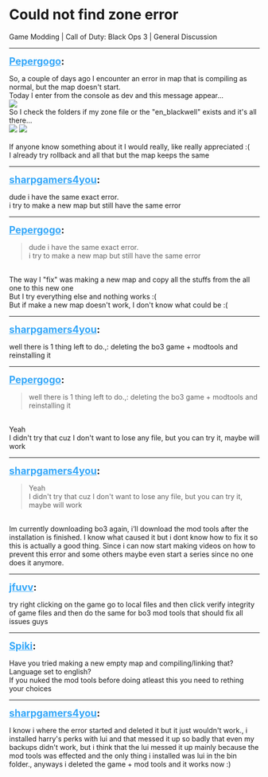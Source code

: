 # Could not find zone error
Game Modding | Call of Duty: Black Ops 3 | General Discussion

---
<strong style="font-size: 1.4em;"><span style="text-decoration: underline;text-decoration-color: #34a7f9;"><span style="color:#34a7f9;">Pepergogo</span></span>:</strong>

<p>So, a couple of days ago I encounter an error in map that is compiling as normal, but the map doesn&#39;t start.<br />Today I enter from the console as dev and this message appear...<br /><img style="max-width: 500px;" src="{{ '/wiki/threads/assets/a.74.jpg' | relative_url }}"><br />So I check the folders if my zone file or the &quot;en_blackwell&quot; exists and it&#39;s all there...<br /><img style="max-width: 500px;" src="{{ '/wiki/threads/assets/a.75.jpg' | relative_url }}"> <img style="max-width: 500px;" src="{{ '/wiki/threads/assets/a.76.jpg' | relative_url }}"><br /><br />If anyone know something about it I would really, like really appreciated :(<br />I already try rollback and all that but the map keeps the same</p>

---
<strong style="font-size: 1.4em;"><span style="text-decoration: underline;text-decoration-color: #34a7f9;"><span style="color:#34a7f9;">sharpgamers4you</span></span>:</strong>

<p>dude i have the same exact error.<br />i try to make a new map but still have the same error</p>

---
<strong style="font-size: 1.4em;"><span style="text-decoration: underline;text-decoration-color: #34a7f9;"><span style="color:#34a7f9;">Pepergogo</span></span>:</strong>

<p><blockquote>dude i have the same exact error.<br />i try to make a new map but still have the same error<br /></blockquote><br />The way I &quot;fix&quot; was making a new map and copy all the stuffs from the all one to this new one<br />But I try everything else and nothing works :(<br />But if make a new map doesn&#39;t work, I don&#39;t know what could be :(</p>

---
<strong style="font-size: 1.4em;"><span style="text-decoration: underline;text-decoration-color: #34a7f9;"><span style="color:#34a7f9;">sharpgamers4you</span></span>:</strong>

<p>well there is 1 thing left to do.,: deleting the bo3 game + modtools and reinstalling it</p>

---
<strong style="font-size: 1.4em;"><span style="text-decoration: underline;text-decoration-color: #34a7f9;"><span style="color:#34a7f9;">Pepergogo</span></span>:</strong>

<p><blockquote>well there is 1 thing left to do.,: deleting the bo3 game + modtools and reinstalling it<br /></blockquote><br />Yeah<br />I didn&#39;t try that cuz I don&#39;t want to lose any file, but you can try it, maybe will work</p>

---
<strong style="font-size: 1.4em;"><span style="text-decoration: underline;text-decoration-color: #34a7f9;"><span style="color:#34a7f9;">sharpgamers4you</span></span>:</strong>

<p><blockquote>Yeah<br />I didn&#39;t try that cuz I don&#39;t want to lose any file, but you can try it, maybe will work<br /></blockquote><br />Im currently downloading bo3 again, i’ll download the mod tools after the installation is finished. I know what caused it but i dont know how to fix it so this is actually a good thing. Since i can now start making videos on how to prevent this error and some others maybe even start a series since no one does it anymore.</p>

---
<strong style="font-size: 1.4em;"><span style="text-decoration: underline;text-decoration-color: #34a7f9;"><span style="color:#34a7f9;">jfuvv</span></span>:</strong>

<p>try right clicking on the game go to local files and then click verify integrity of game files and then do the same for bo3 mod tools that should fix all issues guys</p>

---
<strong style="font-size: 1.4em;"><span style="text-decoration: underline;text-decoration-color: #34a7f9;"><span style="color:#34a7f9;">Spiki</span></span>:</strong>

<p>Have you tried making a new empty map and compiling/linking that? Language set to english?<br />If you nuked the mod tools before doing atleast this you need to rething your choices</p>

---
<strong style="font-size: 1.4em;"><span style="text-decoration: underline;text-decoration-color: #34a7f9;"><span style="color:#34a7f9;">sharpgamers4you</span></span>:</strong>

<p>I know i where the error started and deleted it but it just wouldn&#39;t work., i installed harry&#39;s perks with lui and that messed it up so badly that even my backups didn&#39;t work, but i think that the lui messed it up mainly because the mod tools was effected and the only thing i installed was lui in the bin folder., anyways i deleted the game + mod tools and it works now :)</p>
